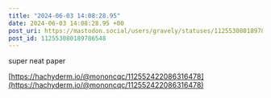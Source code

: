 ```yaml
---
title: "2024-06-03 14:08:28.95"
date: 2024-06-03 14:08:28.95 +00
post_uri: https://mastodon.social/users/gravely/statuses/112553080189786548
post_id: 112553080189786548
---
```

super neat paper

[https://hachyderm.io/@mononcqc/112552422086316478](https://hachyderm.io/@mononcqc/112552422086316478)


